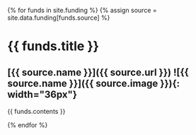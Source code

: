 {% for funds in site.funding %}
{% assign source = site.data.funding[funds.source] %}

# {{ funds.title }}
## [{{ source.name }}]({{ source.url }}) ![{{ source.name }}]({{ source.image }}){: width="36px"}

{{ funds.contents }}

{% endfor %}
